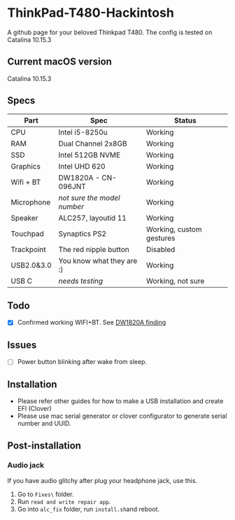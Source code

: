 # ThinkPad-T480-Hackintosh
A github page for your beloved Thinkpad T480. The config is tested on Catalina 10.15.3

## Current macOS version
Catalina 10.15.3

## Specs
Part | Spec|Status
-----|-----|------
CPU|Intel i5-8250u|Working
RAM| Dual Channel 2x8GB|Working
SSD| Intel 512GB NVME|Working
Graphics| Intel UHD 620|Working
Wifi + BT| DW1820A - CN-096JNT| Working
Microphone| *not sure the model number*| Working
Speaker| ALC257, layoutid 11 |Working
Touchpad|Synaptics PS2|Working, custom gestures
Trackpoint|The red nipple button|Disabled
USB2.0&3.0|You know what they are :) | Working
USB C| *needs testing* | Working, not sure

## Todo
- [x] Confirmed working WIFI+BT. See [DW1820A finding](https://osxlatitude.com/forums/topic/11322-broadcom-bcm4350-cards-under-high-sierramojavecatalina/)
## Issues
- [ ] Power button blinking after wake from sleep.
## Installation
- Please refer other guides for how to make a USB installation and create EFI (Clover)
- Please use mac serial generator or clover configurator to generate serial number and UUID.

## Post-installation

### Audio jack
If you have audio glitchy after plug your headphone jack, use this.
1. Go to `Fixes\` folder.
1. Run `read and write repair app`.
2. Go into `alc_fix` folder, run `install.sh`and reboot.
